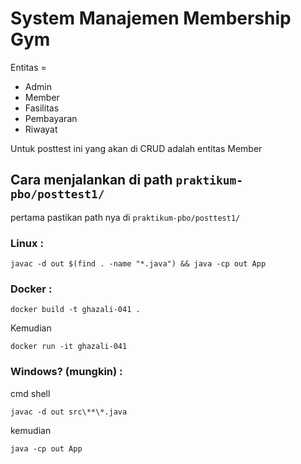 # System Manajemen Membership Gym
Entitas = 
- Admin
- Member
- Fasilitas
- Pembayaran
- Riwayat

Untuk posttest ini yang akan di CRUD adalah entitas Member 

## Cara menjalankan di path ```praktikum-pbo/posttest1/```

pertama pastikan path nya di ```praktikum-pbo/posttest1/```

### Linux :

```javac -d out $(find . -name "*.java") && java -cp out App```

### Docker :

```docker build -t ghazali-041 .```

Kemudian


```docker run -it ghazali-041```


### Windows? (mungkin) :

cmd shell

```javac -d out src\**\*.java``` 

kemudian

```java -cp out App```
